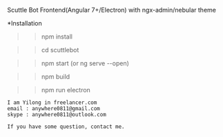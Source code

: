 
Scuttle Bot Frontend(Angular 7+/Electron) with ngx-admin/nebular theme

*Installation

>> npm install

>> cd scuttlebot

>> npm start (or ng serve --open)

>> npm build

>> npm run electron


```
I am Yilong in freelancer.com
email : anywhere0811@gmail.com
skype : anywhere0811@outlook.com

If you have some question, contact me.
